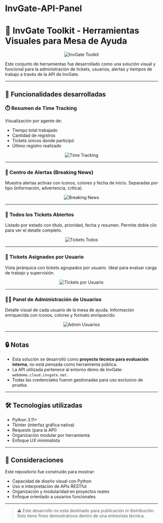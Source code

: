 # InvGate-API-Panel

# 🎯 InvGate Toolkit - Herramientas Visuales para Mesa de Ayuda

<p align="center">
  <img src="assets/main_preview.jpg" alt="InvGate Toolkit" style="max-width: 800px;">
</p>

Este conjunto de herramientas fue desarrollado como una solución visual y funcional para la administración de tickets, usuarios, alertas y tiempos de trabajo a través de la API de InvGate.

---

## 🧰 Funcionalidades desarrolladas

### ⏱️ Resumen de Time Tracking

Visualización por agente de:
- Tiempo total trabajado
- Cantidad de registros
- Tickets únicos donde participó
- Último registro realizado

<p align="center">
  <img src="assets/timetracking_preview.jpg" alt="Time Tracking" style="max-width: 800px;">
</p>

---

### 📢 Centro de Alertas (Breaking News)

Muestra alertas activas con íconos, colores y fecha de inicio. Separadas por tipo (información, advertencia, crítica).

<p align="center">
  <img src="assets/breakingnews_preview.jpg" alt="Breaking News" style="max-width: 800px;">
</p>

---

### 🧾 Todos los Tickets Abiertos

Listado por estado con título, prioridad, fecha y resumen. Permite doble clic para ver el detalle completo.

<p align="center">
  <img src="assets/tickets_all_preview.jpg" alt="Tickets Todos" style="max-width: 800px;">
</p>

---

### 👥 Tickets Asignados por Usuario

Vista jerárquica con tickets agrupados por usuario. Ideal para evaluar carga de trabajo y supervisión.

<p align="center">
  <img src="assets/tickets_by_user_preview.jpg" alt="Tickets por Usuario" style="max-width: 800px;">
</p>

---

### 🧑‍💼 Panel de Administración de Usuarios

Detalle visual de cada usuario de la mesa de ayuda. Información enriquecida con íconos, colores y formato enriquecido.

<p align="center">
  <img src="assets/user_admin_preview.jpg" alt="Admin Usuarios" style="max-width: 800px;">
</p>

---

## 🔒 Notas

- Esta solución se desarrolló como **proyecto técnico para evaluación interna**, no está pensada como herramienta pública.
- La API utilizada pertenece al entorno demo de InvGate: `webdemo.cloud.invgate.net`.
- Todas las credenciales fueron gestionadas para uso exclusivo de prueba.

---

## 🛠 Tecnologías utilizadas

- Python 3.11+
- Tkinter (interfaz gráfica nativa)
- Requests (para la API)
- Organización modular por herramienta
- Enfoque UX minimalista

---

## 📎 Consideraciones

Este repositorio fue construido para mostrar:
- Capacidad de diseño visual con Python
- Uso e interpretación de APIs RESTful
- Organización y modularidad en proyectos reales
- Enfoque orientado a usuarios funcionales

---

> ⚠️ Este desarrollo no está destinado para publicación ni distribución. Solo tiene fines demostrativos dentro de una entrevista técnica.
